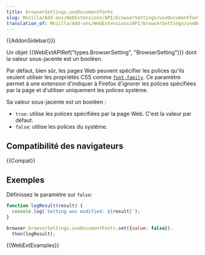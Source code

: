 ```yaml
---
title: browserSettings.useDocumentFonts
slug: Mozilla/Add-ons/WebExtensions/API/browserSettings/useDocumentFonts
translation_of: Mozilla/Add-ons/WebExtensions/API/browserSettings/useDocumentFonts
---
```


{{AddonSidebar()}}

Un objet {{WebExtAPIRef("types.BrowserSetting", "BrowserSetting")}} dont la valeur sous-jacente est un booléen.

Par défaut, bien sûr, les pages Web peuvent spécifier les polices qu'ils veulent utiliser les propriétés CSS comme [`font-family`](/fr/docs/Web/CSS/font-family). Ce paramètre permet à une extension d'indiquer à Firefox d'ignorer les polices spécifiées par la page et d'utiliser uniquement les polices système.

Sa valeur sous-jacente est un booléen :

- `true`: utilise les polices spécifiées par la page Web. C'est la valeur par défaut.
- `false`: utilise les polices du système.

## Compatibilité des navigateurs

{{Compat}}

## Exemples

Définissez le paramètre sur `false`:

```js
function logResult(result) {
  console.log(`Setting was modified: ${result}`);
}

browser.browserSettings.useDocumentFonts.set({value: false}).
  then(logResult);
```

{{WebExtExamples}}
